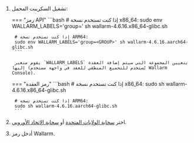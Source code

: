 1. تشغيل السكريبت المحمل:
   
    === "رمز API"
        ```bash
        # إذا كنت تستخدم نسخة x86_64:
        sudo env WALLARM_LABELS='group=<GROUP>' sh wallarm-4.6.16.x86_64-glibc.sh

        # إذا كنت تستخدم نسخة ARM64:
        sudo env WALLARM_LABELS='group=<GROUP>' sh wallarm-4.6.16.aarch64-glibc.sh
        ```
        
        يقوم متغير `WALLARM_LABELS` بتعيين المجموعة التي سيتم إضافة العقدة إليها (يُستخدم للتجميع المنطقي للعقد في واجهة مستخدم Wallarm Console).

    === "رمز العقدة"
        ```bash
        # إذا كنت تستخدم نسخة x86_64:
        sudo sh wallarm-4.6.16.x86_64-glibc.sh

        # إذا كنت تستخدم نسخة ARM64:
        sudo sh wallarm-4.6.16.aarch64-glibc.sh
        ```

1. اختر [سحابة الولايات المتحدة](https://us1.my.wallarm.com/) أو [سحابة الاتحاد الأوروبي](https://my.wallarm.com/).
1. أدخل رمز Wallarm.